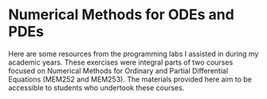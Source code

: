 # Numerical Methods for ODEs and PDEs
Here are some resources from the programming labs I assisted in during my academic years. These exercises were integral parts of two courses focused on Numerical Methods for Ordinary and Partial Differential Equations (MEM252 and MEM253). The materials provided here aim to be accessible to students who undertook these courses.
